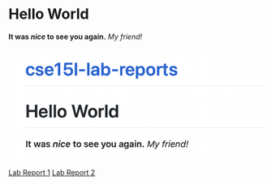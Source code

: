 # Hello World
**It was *nice* to see you again.** *My friend!*

![image](LabWeek0.PNG)

[Lab Report 1](lab-report-1-week-0.html)
[Lab Report 2](week1_lab2.html)